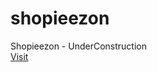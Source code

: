 # shopieezon
Shopieezon - UnderConstruction
<br />
<a href="https://shopieezon.netlify.app/">Visit</a>

